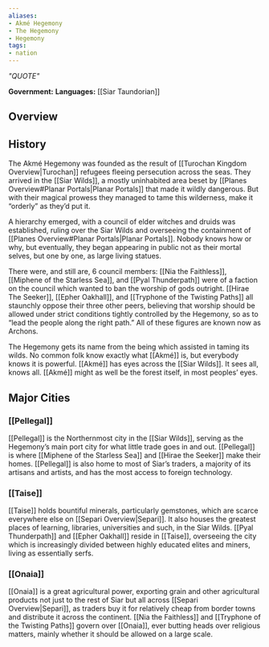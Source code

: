 ```yaml
---
aliases:
- Akmé Hegemony
- The Hegemony
- Hegemony
tags:
- nation
---
```

*"QUOTE"*

**Government:** 
**Languages:** [[Siar Taundorian]]
## Overview

## History
The Akmé Hegemony was founded as the result of [[Turochan Kingdom Overview|Turochan]] refugees fleeing persecution across the seas. They arrived in the [[Siar Wilds]], a mostly uninhabited area beset by [[Planes Overview#Planar Portals|Planar Portals]] that made it wildly dangerous. But with their magical prowess they managed to tame this wilderness, make it “orderly” as they’d put it.

A hierarchy emerged, with a council of elder witches and druids was established, ruling over the Siar Wilds and overseeing the containment of [[Planes Overview#Planar Portals|Planar Portals]]. Nobody knows how or why, but eventually, they began appearing in public not as their mortal selves, but one by one, as large living statues.

There were, and still are, 6 council members: [[Nia the Faithless]], [[Miphene of the Starless Sea]], and [[Pyal Thunderpath]] were of a faction on the council which wanted to ban the worship of gods outright. [[Hirae The Seeker]], [[Epher Oakhall]], and [[Tryphone of the Twisting Paths]] all staunchly oppose their three other peers, believing that worship should be allowed under strict conditions tightly controlled by the Hegemony, so as to “lead the people along the right path.” All of these figures are known now as Archons.

The Hegemony gets its name from the being which assisted in taming its wilds. No common folk know exactly what [[Akmé]] is, but everybody knows it is powerful. [[Akmé]] has eyes across the [[Siar Wilds]]. It sees all, knows all. [[Akmé]] might as well be the forest itself, in most peoples’ eyes.
## Major Cities
### [[Pellegal]]
[[Pellegal]] is the Northernmost city in the [[Siar Wilds]], serving as the Hegemony’s main port city for what little trade goes in and out. [[Pellegal]] is where [[Miphene of the Starless Sea]] and [[Hirae the Seeker]] make their homes. [[Pellegal]] is also home to most of Siar’s traders, a majority of its artisans and artists, and has the most access to foreign technology.
### [[Taise]]
[[Taise]] holds bountiful minerals, particularly gemstones, which are scarce everywhere else on [[Separi Overview|Separi]]. It also houses the greatest places of learning, libraries, universities and such, in the Siar Wilds. [[Pyal Thunderpath]] and [[Epher Oakhall]] reside in [[Taise]], overseeing the city which is increasingly divided between highly educated elites and miners, living as essentially serfs.
### [[Onaia]]
[[Onaia]] is a great agricultural power, exporting grain and other agricultural products not just to the rest of Siar but all across [[Separi Overview|Separi]], as traders buy it for relatively cheap from border towns and distribute it across the continent. [[Nia the Faithless]] and [[Tryphone of the Twisting Paths]] govern over [[Onaia]], ever butting heads over religious matters, mainly whether it should be allowed on a large scale.